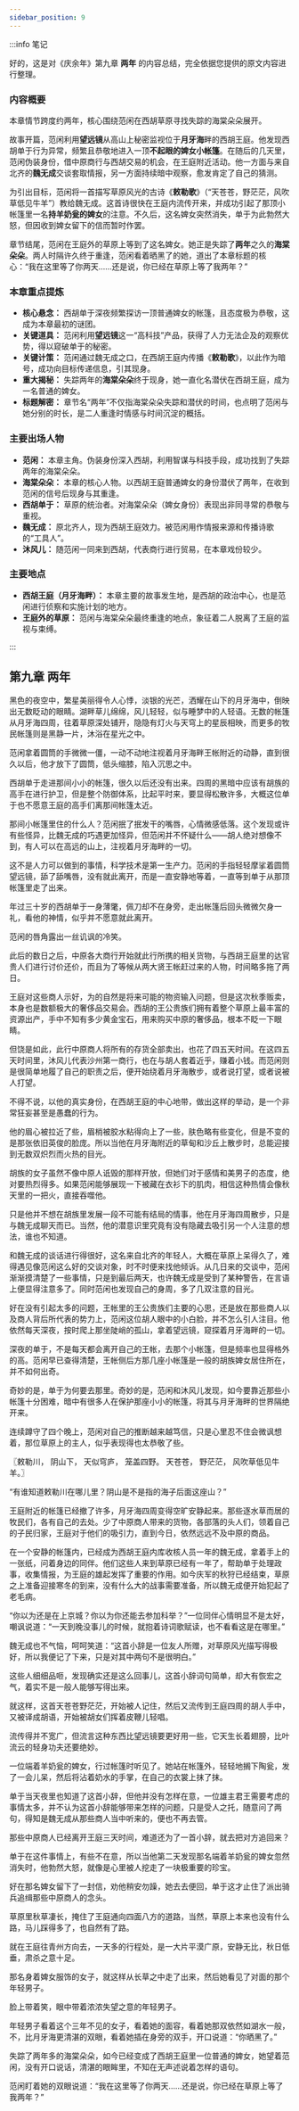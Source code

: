 ```yaml
---
sidebar_position: 9
---
```


:::info 笔记

好的，这是对《庆余年》第九章 **两年** 的内容总结，完全依据您提供的原文内容进行整理。

### 内容概要

本章情节跨度约两年，核心围绕范闲在西胡草原寻找失踪的海棠朵朵展开。

故事开篇，范闲利用**望远镜**从高山上秘密监视位于**月牙海**畔的西胡王庭。他发现西胡单于行为异常，频繁且恭敬地进入一顶**不起眼的婢女小帐篷**。在随后的几天里，范闲伪装身份，借中原商行与西胡交易的机会，在王庭附近活动。他一方面与来自北齐的**魏无成**交谈套取情报，另一方面持续暗中观察，愈发肯定了自己的猜测。

为引出目标，范闲将一首描写草原风光的古诗《**敕勒歌**》（“天苍苍，野茫茫，风吹草低见牛羊”）教给魏无成。这首诗很快在王庭内流传开来，并成功引起了那顶小帐篷里一名**持羊奶瓮的婢女**的注意。不久后，这名婢女突然消失，单于为此勃然大怒，但因收到婢女留下的信而暂时作罢。

章节结尾，范闲在王庭外的草原上等到了这名婢女。她正是失踪了**两年**之久的**海棠朵朵**。两人时隔许久终于重逢，范闲看着晒黑了的她，道出了本章标题的核心：“我在这里等了你两天……还是说，你已经在草原上等了我两年？”

### 本章重点提炼

*   **核心悬念：** 西胡单于深夜频繁探访一顶普通婢女的帐篷，且态度极为恭敬，这成为本章最初的谜团。
*   **关键道具：** 范闲利用**望远镜**这一“高科技”产品，获得了人力无法企及的观察优势，得以窥破单于的秘密。
*   **关键计策：** 范闲通过魏无成之口，在西胡王庭内传播《**敕勒歌**》，以此作为暗号，成功向目标传递信息，引其现身。
*   **重大揭秘：** 失踪两年的**海棠朵朵**终于现身，她一直化名潜伏在西胡王庭，成为一名普通的婢女。
*   **标题解密：** 章节名“两年”不仅指海棠朵朵失踪和潜伏的时间，也点明了范闲与她分别的时长，是二人重逢时情感与时间沉淀的概括。

### 主要出场人物

*   **范闲：** 本章主角。伪装身份深入西胡，利用智谋与科技手段，成功找到了失踪两年的海棠朵朵。
*   **海棠朵朵：** 本章的核心人物。以西胡王庭普通婢女的身份潜伏了两年，在收到范闲的信号后现身与其重逢。
*   **西胡单于：** 草原的统治者。对海棠朵朵（婢女身份）表现出非同寻常的恭敬与重视。
*   **魏无成：** 原北齐人，现为西胡王庭效力。被范闲用作情报来源和传播诗歌的“工具人”。
*   **沐风儿：** 随范闲一同来到西胡，代表商行进行贸易，在本章戏份较少。

### 主要地点

*   **西胡王庭（月牙海畔）：** 本章主要的故事发生地，是西胡的政治中心，也是范闲进行侦察和实施计划的地方。
*   **王庭外的草原：** 范闲与海棠朵朵最终重逢的地点，象征着二人脱离了王庭的监视与束缚。

:::

## 第九章 **两年**

黑色的夜空中，繁星美丽得令人心悸，淡银的光芒，洒耀在山下的月牙海中，倒映出无数眨动的眼睛。湖畔草儿绵绵，风儿轻轻，似与睡梦中的人轻语。无数的帐篷从月牙海四周，往着草原深处铺开，隐隐有灯火与天穹上的星辰相映，而更多的牧民帐篷则是黑静一片，沐浴在星光之中。

范闲拿着圆筒的手微微一僵，一动不动地注视着月牙海畔王帐附近的动静，直到很久以后，他才放下了圆筒，低头缩膝，陷入沉思之中。

西胡单于走进那间小小的帐篷，很久以后还没有出来。四周的黑暗中应该有胡族的高手在进行护卫，但是整个防御体系，比起平时来，要显得松散许多，大概这位单于也不愿意王庭的高手们离那间帐篷太近。

那间小帐篷里住的什么人？范闲抿了抿发干的嘴唇，心情微感低落。这个发现或许有些怪异，比魏无成的巧遇更加怪异，但范闲并不怀疑什么——胡人绝对想像不到，有人可以在高远的山上，注视着月牙海畔的一切。

这不是人力可以做到的事情，科学技术是第一生产力。范闲的手指轻轻摩挲着圆筒望远镜，舔了舔嘴唇，没有就此离开，而是一直安静地等着，一直等到单于从那顶帐篷里走了出来。

年过三十岁的西胡单于一身薄氅，佩刀却不在身旁，走出帐篷后回头微微欠身一礼，看他的神情，似乎并不愿意就此离开。

范闲的唇角露出一丝讥讽的冷笑。

此后的数日之后，中原各大商行开始就此行所携的相关货物，与西胡王庭里的达官贵人们进行讨价还价，而且为了等候从两大贤王帐赶过来的人物，时间略多拖了两日。

王庭对这些商人示好，为的自然是将来可能的物资输入问题，但是这次秋季贩卖，本身也是数额极大的奢侈品交易会。西胡的王公贵族们拥有着整个草原上最丰富的资源出产，手中不知有多少黄金宝石，用来购买中原的奢侈品，根本不眨一下眼睛。

但饶是如此，此行中原商人将所有的存货全部卖出，也花了四五天时间。在这四五天时间里，沐风儿代表沙州第一商行，也在与胡人套着近乎，赚着小钱。而范闲则是很简单地履了自己的职责之后，便开始绕着月牙海散步，或者说打望，或者说被人打望。

不得不说，以他的真实身份，在西胡王庭的中心地带，做出这样的举动，是一个非常狂妄甚至是愚蠢的行为。

他的眉心被拉近了些，眉梢被胶水粘得向上了一些，肤色略有些变化，但是不变的是那张依旧英俊的脸庞。所以当他在月牙海附近的草甸和沙丘上散步时，总能迎接到无数双炽烈而火热的目光。

胡族的女子虽然不像中原人诋毁的那样开放，但她们对于感情和美男子的态度，绝对要热烈得多。如果范闲能够展现一下被藏在衣衫下的肌肉，相信这种热情会像秋天里的一把火，直接吞噬他。

只是他并不想在胡族里发展一段不可能有结局的情事，他在月牙海四周散步，只是与魏无成聊天而已。当然，他的潜意识里究竟有没有隐藏去吸引另一个人注意的想法，谁也不知道。

和魏无成的谈话进行得很好，这名来自北齐的年轻人，大概在草原上呆得久了，难得遇见像范闲这么好的交谈对象，时不时便来找他倾诉。从几日来的交谈中，范闲渐渐摸清楚了一些事情，只是到最后两天，也许魏无成是受到了某种警告，在言语上便显得注意多了。同时范闲也发现自己的身周，多了几双注意的目光。

好在没有引起太多的问题，王帐里的王公贵族们主要的心思，还是放在那些商人以及商人背后所代表的势力上，范闲这位胡人眼中的小白脸，并不怎么引人注目。他依然每天深夜，按时爬上那坐陡峭的孤山，拿着望远镜，窥探着月牙海畔的一切。

深夜的单于，不是每天都会离开自己的王帐，去那个小帐篷，但是频率也显得格外的高。范闲早已查得清楚，王帐侧后方那几座小帐篷是一般的胡族婢女居住所在，并不如何出奇。

奇妙的是，单于为何要去那里。奇妙的是，范闲和沐风儿发现，如今要靠近那些小帐篷十分困难，暗中有很多人在保护那座小小的帐篷，将其与月牙海畔的世界隔绝开来。

连续蹲守了四个晚上，范闲对自己的推断越来越笃信，只是心里忍不住会微讽想着，那位草原上的主人，似乎表现得也太恭敬了些。

〖敕勒川，
阴山下，
天似穹庐，
笼盖四野。
天苍苍，
野茫茫，
风吹草低见牛羊。〗

“有谁知道敕勒川在哪儿里？阴山是不是指的海子后面这座山？”

王庭附近的帐篷已经撤了许多，月牙海四周变得空旷安静起来。那些逐水草而居的牧民们，各有自己的去处。少了中原商人带来的货物，各部落的头人们，领着自己的子民归家，王庭对于他们的吸引力，直到今日，依然远远不及中原的商品。

在一个安静的帐篷内，已经成为西胡王庭内库收核人员一年的魏无成，拿着手上的一张纸，问着身边的同伴。他们这些人来到草原已经有一年了，帮助单于处理政事，收集情报，为王庭的雄起发挥了重要的作用。如今庆军的秋狩已经结束，草原之上准备迎接寒冬的到来，没有什么大的战事需要准备，所以魏无成便开始犯起了老毛病。

“你以为还是在上京城？你以为你还能去参加科举？”一位同伴心情明显不是太好，嘲讽说道：“一天到晚没事儿的时候，就抱着诗词歌赋读，也不看看这是在哪里。”

魏无成也不气恼，呵呵笑道：“这首小辞是一位友人所赠，对草原风光描写得极好，所以我便记了下来，只是对其中两句不是很明白。”

这些人细细品咂，发现确实还是这么回事儿，这首小辞词句简单，却大有恢宏之气，着实不是一般人能够写得出来。

就这样，这首天苍苍野茫茫，开始被人记住，然后又流传到王庭四周的胡人手中，又被译成胡语，开始被胡女们挥着皮鞭儿轻唱。

流传得并不宽广，但流言这种东西比望远镜要更好用一些，它天生长着翅膀，比叶流云的轻身功夫还要绝妙。

一位端着羊奶瓮的婢女，行过帐篷时听见了。她站在帐篷外，轻轻地搁下陶瓮，发了一会儿呆，然后将沾着奶水的手掌，在自己的衣裳上抹了抹。

单于当天夜里也知道了这首小辞，但他并没有怎样在意，一位雄主君王需要考虑的事情太多，并不认为这首小辞能够带来怎样的问题，只是受人之托，随意问了两句，得知是魏无成从那些商人当中听来的，便也不再去管。

那些中原商人已经离开王庭三天时间，难道还为了一首小辞，就去把对方追回来？

单于在这件事情上，有些不在意，所以当他第二天发现那名端着羊奶瓮的婢女忽然消失时，他勃然大怒，就像是心里被人挖走了一块极重要的珍宝。

好在那名婢女留下了一封信，劝他稍安勿躁，她去去便回，单于这才止住了派出骑兵追缉那些中原商人的念头。

草原里秋草凄长，掩住了王庭通向四面八方的道路，当然，草原上本来也没有什么路，马儿踩得多了，也自然有了路。

就在王庭往青州方向去，一天多的行程处，是一大片平漠广原，安静无比，秋日低垂，肃杀之意十足。

那名身着婢女服饰的女子，就这样从长草之中走了出来，然后她看见了对面的那个年轻男子。

脸上带着笑，眼中带着浓浓失望之意的年轻男子。

年轻男子看着这个三年不见的女子，看着她的面容，看着她那双依然如湖水一般，不，比月牙海更清湛的双眼，看着她插在身旁的双手，开口说道：“你晒黑了。”

失踪了两年多的海棠朵朵，如今已经变成了西胡王庭里一位普通的婢女，她望着范闲，没有开口说话，清湛的眼眸里，不知在无声述说着怎样的语句。

范闲盯着她的双眼说道：“我在这里等了你两天……还是说，你已经在草原上等了我两年？”

